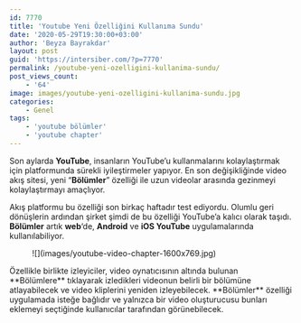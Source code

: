 ```yaml
---
id: 7770
title: 'Youtube Yeni Özelliğini Kullanıma Sundu'
date: '2020-05-29T19:30:00+03:00'
author: 'Beyza Bayrakdar'
layout: post
guid: 'https://intersiber.com/?p=7770'
permalink: /youtube-yeni-ozelligini-kullanima-sundu/
post_views_count:
    - '64'
image: images/youtube-yeni-ozelligini-kullanima-sundu.jpg
categories:
    - Genel
tags:
    - 'youtube bölümler'
    - 'youtube chapter'
---
```


Son aylarda **YouTube**, insanların YouTube’u kullanmalarını kolaylaştırmak için platformunda sürekli iyileştirmeler yapıyor. En son değişikliğinde video akış sitesi, yeni “**Bölümler**” özelliği ile uzun videolar arasında gezinmeyi kolaylaştırmayı amaçlıyor.

Akış platformu bu özelliği son birkaç haftadır test ediyordu. Olumlu geri dönüşlerin ardından şirket şimdi de bu özelliği YouTube’a kalıcı olarak taşıdı. **Bölümler** artık **web**‘de, **Android** ve **iOS YouTube** uygulamalarında kullanılabiliyor.

<figure class="wp-block-image size-large">![](images/youtube-video-chapter-1600x769.jpg)</figure>Özellikle birlikte izleyiciler, video oynatıcısının altında bulunan **Bölümlere** tıklayarak izledikleri videonun belirli bir bölümüne atlayabilecek ve video kliplerini yeniden izleyebilecek. **Bölümler** özelliği uygulamada isteğe bağlıdır ve yalnızca bir video oluşturucusu bunları eklemeyi seçtiğinde kullanıcılar tarafından görünebilecek.